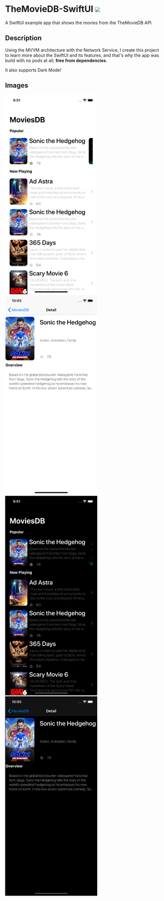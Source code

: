 # TheMovieDB-SwiftUI ![](https://img.shields.io/badge/iOS-13.0-brightgreen)

A SwiftUI example app that shows the movies from the TheMovieDB API.

## Description
Using the MVVM architecture with the Network Service, I create this project to learn more about the SwiftUI and its features, and that's why the app was build with no pods at all; **free from dependencies**. 

It also supports Dark Mode!

## Images
<img src="./Screenshots%20Examples/feedWhite.png" width="300" /><img src="./Screenshots%20Examples/detailWhite.png" width="300" />
<img src="./Screenshots%20Examples/feedDark.png" width="300" /><img src="./Screenshots%20Examples/detailDark.png" width="300" /> 


